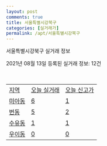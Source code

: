 ```yaml
---
layout: post
comments: true
title: 서울특별시강북구
categories: [실거래가]
permalink: /apt/서울특별시강북구
---
```


서울특별시강북구 실거래 정보

2021년 08월 13일 등록된 실거래 정보: 12건

<script type="text/javascript">
  google.charts.load('current', {'packages':['corechart']});
  google.charts.setOnLoadCallback(drawChart);

  function drawChart() {
    var data = google.visualization.arrayToDataTable([['거래일', '매매', '전월세', '전매'], ['20-07', 7, 22, 0], ['20-08', 57, 101, 0], ['20-09', 78, 125, 0], ['20-10', 122, 180, 0], ['20-11', 107, 144, 0], ['20-12', 165, 151, 0], ['21-01', 111, 155, 0], ['21-02', 121, 149, 0], ['21-03', 82, 176, 0], ['21-04', 64, 128, 0], ['21-05', 87, 299, 0], ['21-06', 94, 253, 0], ['21-07', 101, 367, 0], ['21-08', 3, 19, 0]]);

    var options = {
      title: '최근 1년간 유형별 거래량 추이',
      legend: { position: 'bottom' }
    };

    var chart = new google.visualization.LineChart(document.getElementById('columnchart_material'));
    chart.draw(data, (options));
  }
</script>

<div id="columnchart_material" style="width: 95%; margin-left: -35px"></div>
<br>
<table class="sortable">
  <tr>
    <td><a href="#">지역</a></td>
    <td><a href="#">오늘 실거래</a></td>
    <td><a href="#">오늘 신고가</a></td>
  </tr>

  
  <tr class="item">
    <td><a href="서울특별시강북구미아동">미아동</a></td>
    <td><a href="서울특별시강북구미아동">6</a></td>
    <td><a href="서울특별시강북구미아동">1</a></td>
  </tr>
    

  <tr class="item">
    <td><a href="서울특별시강북구번동">번동</a></td>
    <td><a href="서울특별시강북구번동">5</a></td>
    <td><a href="서울특별시강북구번동">2</a></td>
  </tr>
    

  <tr class="item">
    <td><a href="서울특별시강북구수유동">수유동</a></td>
    <td><a href="서울특별시강북구수유동">1</a></td>
    <td><a href="서울특별시강북구수유동">1</a></td>
  </tr>
    

  <tr class="item">
    <td><a href="서울특별시강북구우이동">우이동</a></td>
    <td><a href="서울특별시강북구우이동">0</a></td>
    <td><a href="서울특별시강북구우이동">0</a></td>
  </tr>
    


</table>


    